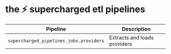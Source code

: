# the ⚡ supercharged etl pipelines 

| Pipeline                                | Description                  |
| --------------------------------------- | ---------------------------- |
| `supercharged_pipelines.jobs.providers` | Extracts and loads providers |